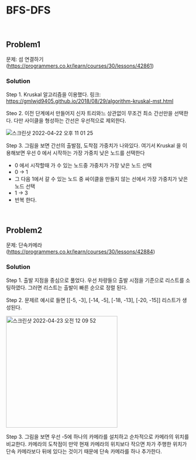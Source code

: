 # BFS-DFS <br/><br/>

## Problem1

문제: 섬 연결하기 (https://programmers.co.kr/learn/courses/30/lessons/42861)

### Solution

Step 1. Kruskal 알고리즘을 이용했다. 
링크: https://gmlwjd9405.github.io/2018/08/29/algorithm-kruskal-mst.html

Steo 2. 이전 단계에서 만들어지 신자 트리와느 상관없이 무조건 최소 간선만을 선택한다. 다만 사이클을 형성하는 간선은 우선적으로 제외한다.

![스크린샷 2022-04-22 오후 11 01 25](https://user-images.githubusercontent.com/60414900/164729846-8fadf779-2fb3-4193-b9f2-7b5e7ae85f74.png)

Step 3. 그림을 보면 간선의 출발점, 도착점 가중치가 나와있다. 여기서 Kruskal 을 이용해보면 우선 0 에서 시작하는 가장 가중치 낮은 노드를 선택한다
- 0 에서 시작할때 가 수 있는 노드중 가중치가 가장 낮은 노드 선택
- 0 -> 1
- 그 다음 1에서 갈 수 있는 노드 중 싸이클을 만들지 않는 선에서 가장 가중치가 낮은 노드 선택
- 1 -> 3
- 반복 한다.

<br/>

## Problem2

문제: 단속카메라 (https://programmers.co.kr/learn/courses/30/lessons/42884)

### Solution

Step 1. 출발 지점을 중심으로 풀었다. 우선 차량들으 출발 시점을 기준으로 리스트를 소팅하였다. 그러면 리스트는 출발이 빠른 순으로 정렬 된다.

Step 2. 문제르 예시로 들면 [[-5, -3], [-14, -5], [-18, -13], [-20, -15]] 리스트가 생성된다.

<img width="304" alt="스크린샷 2022-04-23 오전 12 09 52" src="https://user-images.githubusercontent.com/60414900/164742714-771616ad-d4ef-436e-9e9c-fe3e09cc4ea7.png">

Step 3. 그림을 보면 우선 -5에 하나의 카메라를 설치하고 순차적으로 카메라의 위치를 비교한다. 카메라의 도착점이 만약 현재 카메라의 위치보다 작으면 차가 주행한 위치가 단속 카메라보다 뒤에 있다는 것이기 때문에 단속 카메라를 하나 추가한다.

<br/>



